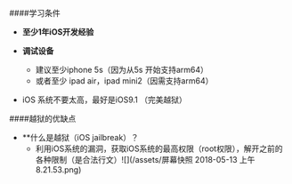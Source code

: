 ####学习条件
- **至少1年iOS开发经验**

- **调试设备**
    - 建议至少iphone 5s（因为从5s 开始支持arm64）
    - 或者至少 ipad air，ipad mini2（因需支持arm64）
    
- iOS 系统不要太高，最好是iOS9.1 （完美越狱）


####越狱的优缺点
- **什么是越狱（iOS jailbreak）？
    - 利用iOS系统的漏洞，获取iOS系统的最高权限（root权限），解开之前的各种限制（是合法行文）![](/assets/屏幕快照 2018-05-13 上午8.21.53.png)
    